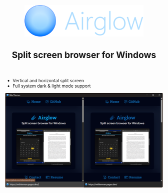 <header align="center">
    <picture>
        <source media="(prefers-color-scheme: dark)" srcset="./data/banner_horizontal.png">
        <source media="(prefers-color-scheme: light)" srcset="./data/banner_horizontal.png">
        <img src="./data/banner_horizontal.png" height="100">
    </picture>
    <h1>Split screen browser for Windows</h1>
</header>

-   Vertical and horizontal split screen
-   Full system dark & light mode support

<footer align="center">
    <picture>
        <source media="(prefers-color-scheme: dark)" srcset="./data/screenshot.png">
        <source media="(prefers-color-scheme: light)" srcset="./data/screenshot.png">
        <img src="./data/screenshot.png">
    </picture>
</footer>
